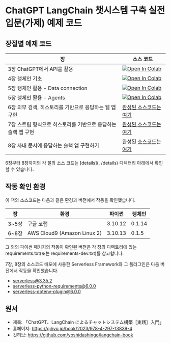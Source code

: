 # ChatGPT LangChain 챗시스템 구축 실전 입문(가제) 예제 코드

## 장절별 예제 코드

| 장                                                                  | 소스 코드                                                                                                                                                            |
| ------------------------------------------------------------------- | -------------------------------------------------------------------------------------------------------------------------------------------------------------------- |
| 3장 ChatGPT에서 API를 활용 | [![Open In Colab](https://colab.research.google.com/assets/colab-badge.svg)](https://colab.research.google.com/github/ychoi-kr/chatgpt-langchain/blob/main/chapter3/notebook.ipynb) |
| 4장 랭체인 기초 | [![Open In Colab](https://colab.research.google.com/assets/colab-badge.svg)](https://colab.research.google.com/github/ychoi-kr/chatgpt-langchain/blob/main/chapter4/notebook.ipynb) |
| 5장 랭체인 활용 - Data connection | [![Open In Colab](https://colab.research.google.com/assets/colab-badge.svg)](https://github.com/ychoi-kr/chatgpt-langchain/blob/main/chapter5/5_1_Data_connection.ipynb) |
| 5장 랭체인 활용 - Agents | [![Open In Colab](https://colab.research.google.com/assets/colab-badge.svg)](https://github.com/ychoi-kr/chatgpt-langchain/blob/main/chapter5/5_2_Agents.ipynb) |
| 6장 외부 검색, 히스토리를 기반으로 응답하는 웹 앱 구현 | [완성된 소스코드는 여기](./chapter6/) |
| 7장 스트림 형식으로 히스토리를 기반으로 응답하는 슬랙 앱 구현 | [완성된 소스코드는 여기](./chapter7/) |
| 8장 사내 문서에 응답하는 슬랙 앱 구현하기 | [완성된 소스코드는 여기](./chapter8/) |

6장부터 8장까지의 각 절의 소스 코드는 [details](. /details) 디렉터리 아래에서 확인할 수 있습니다.

## 작동 확인 환경

이 책의 소스코드는 다음과 같은 환경과 버전에서 작동을 확인했습니다.

| 장               | 환경                        | 파이썬  | 랭체인 |
| ---------------- | --------------------------- | ------- | --------- |
| 3~5장 | 구글 코랩                | 3.10.12 | 0.1.14 |
| 6~8장 | AWS Cloud9 (Amazon Linux 2) | 3.10.13 | 0.1.5   |

그 외의 파이썬 패키지의 작동이 확인된 버전은 각 장의 디렉토리에 있는 requirements.txt(또는 requirements-dev.txt)를 참고합니다.

7장, 8장의 소스코드 배포에 사용한 Serverless Framework와 그 플러그인은 다음 버전에서 작동을 확인했습니다.

- serverless@3.35.2
- serverless-python-requirements@6.0.0
- serverless-dotenv-plugin@6.0.0

## 원서
- 제목: 「ChatGPT、LangChain によるチャットシステム構築［実践］入門」
- 홈페이지: https://gihyo.jp/book/2023/978-4-297-13839-4
- 깃허브: https://github.com/yoshidashingo/langchain-book
